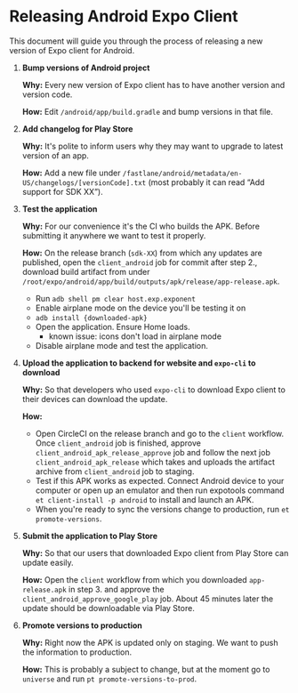 # Releasing Android Expo Client

This document will guide you through the process of releasing a new version of Expo client for Android.

1. **Bump versions of Android project**

    **Why:** Every new version of Expo client has to have another version and version code.

    **How:** Edit `/android/app/build.gradle` and bump versions in that file.

2. **Add changelog for Play Store**

    **Why:** It's polite to inform users why they may want to upgrade to latest version of an app.
    
    **How:** Add a new file under `/fastlane/android/metadata/en-US/changelogs/[versionCode].txt` (most probably it can read “Add support for SDK XX”).

3. **Test the application**

    **Why:** For our convenience it's the CI who builds the APK. Before submitting it anywhere we want to test it properly.

    **How:** On the release branch (`sdk-XX`) from which any updates are published, open the `client_android` job for commit after step 2., download build artifact from under `/root/expo/android/app/build/outputs/apk/release/app-release.apk`.
      - Run `adb shell pm clear host.exp.exponent`
      - Enable airplane mode on the device you'll be testing it on
      - `adb install {downloaded-apk}`
      - Open the application. Ensure Home loads.
        - known issue: icons don't load in airplane mode
      - Disable airplane mode and test the application.

4. **Upload the application to backend for website and `expo-cli` to download**

    **Why:** So that developers who used `expo-cli` to download Expo client to their devices can download the update.

    **How:**
    - Open CircleCI on the release branch and go to the `client` workflow. Once `client_android` job is finished, approve `client_android_apk_release_approve` job and follow the next job `client_android_apk_release` which takes and uploads the artifact archive from `client_android` job to staging.
    - Test if this APK works as expected. Connect Android device to your computer or open up an emulator and then run expotools command `et client-install -p android` to install and launch an APK.
    - When you're ready to sync the versions change to production, run `et promote-versions`.

5. **Submit the application to Play Store**

    **Why:** So that our users that downloaded Expo client from Play Store can update easily.

    **How:** Open the `client` workflow from which you downloaded `app-release.apk` in step 3. and approve the `client_android_approve_google_play` job. About 45 minutes later the update should be downloadable via Play Store.


6. **Promote versions to production**

    **Why:** Right now the APK is updated only on staging. We want to push the information to production.

    **How:** This is probably a subject to change, but at the moment go to `universe` and run `pt promote-versions-to-prod`.

